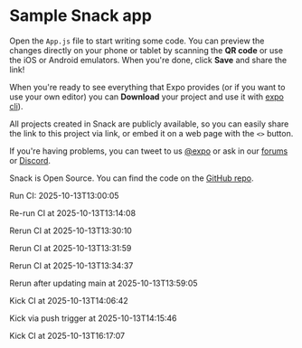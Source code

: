 # Sample Snack app

Open the `App.js` file to start writing some code. You can preview the changes directly on your phone or tablet by scanning the **QR code** or use the iOS or Android emulators. When you're done, click **Save** and share the link!

When you're ready to see everything that Expo provides (or if you want to use your own editor) you can **Download** your project and use it with [expo cli](https://docs.expo.dev/get-started/installation/#expo-cli)).

All projects created in Snack are publicly available, so you can easily share the link to this project via link, or embed it on a web page with the `<>` button.

If you're having problems, you can tweet to us [@expo](https://twitter.com/expo) or ask in our [forums](https://forums.expo.dev/c/expo-dev-tools/61) or [Discord](https://chat.expo.dev/).

Snack is Open Source. You can find the code on the [GitHub repo](https://github.com/expo/snack).

Run CI: 2025-10-13T13:00:05

Re-run CI at 2025-10-13T13:14:08

Rerun CI at 2025-10-13T13:30:10

Rerun CI at 2025-10-13T13:31:59

Rerun CI at 2025-10-13T13:34:37

Rerun after updating main at 2025-10-13T13:59:05

Kick CI at 2025-10-13T14:06:42

Kick via push trigger at 2025-10-13T14:15:46

Kick CI at 2025-10-13T16:17:07
